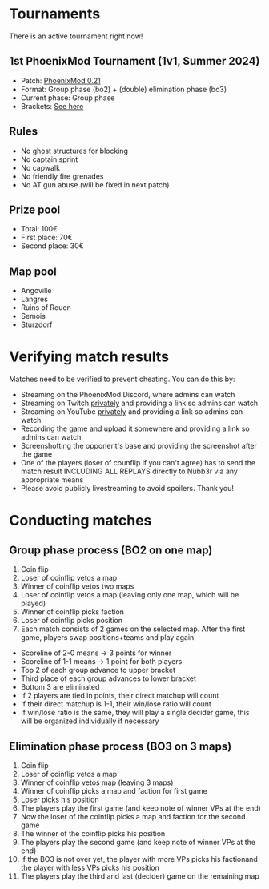 # Tournaments
There is an active tournament right now!

## 1st PhoenixMod Tournament (1v1, Summer 2024)

- Patch: [PhoenixMod 0.21](https://github.com/Nubb3r/PhoenixMod/releases/tag/0.21)
- Format: Group phase (bo2) + (double) elimination phase (bo3)
- Current phase: Group phase
- Brackets: [See here](https://docs.google.com/spreadsheets/d/1OGbCECBkwzR7thj_DYLaMpKUiqQnQEAycPmMyq37Jvs/edit#gid=1007855922)

## Rules
- No ghost structures for blocking
- No captain sprint
- No capwalk
- No friendly fire grenades
- No AT gun abuse (will be fixed in next patch)

## Prize pool
- Total: 100€
- First place: 70€
- Second place: 30€

## Map pool
- Angoville
- Langres
- Ruins of Rouen
- Semois
- Sturzdorf

# Verifying match results
Matches need to be verified to prevent cheating. You can do this by:
- Streaming on the PhoenixMod Discord, where admins can watch
- Streaming on Twitch [privately](https://www.streamscheme.com/how-to-private-stream-on-twitch/) and providing a link so admins can watch
- Streaming on YouTube [privately](https://support.streamyard.com/hc/en-us/articles/4408476974740-How-do-I-Stream-Privately-to-YouTube) and providing a link so admins can watch
- Recording the game and upload it somewhere and providing a link so admins can watch
- Screenshotting the opponent's base and providing the screenshot after the game
- One of the players (loser of counflip if you can't agree) has to send the match result INCLUDING ALL REPLAYS directly to Nubb3r via any appropriate means
- Please avoid publicly livestreaming to avoid spoilers. Thank you!

# Conducting matches

##  Group phase process (BO2 on one map)
1. Coin flip
2. Loser of coinflip vetos a map
3. Winner of coinflip vetos two maps
4. Loser of coinflip vetos a map (leaving only one map, which will be played)
6. Winner of coinflip picks faction
7. Loser of coinflip picks position
8. Each match consists of 2 games on the selected map. After the first game, players swap positions+teams and play again
- Scoreline of 2-0 means -> 3 points for winner
- Scoreline of 1-1 means -> 1 point for both players
- Top 2 of each group advance to upper bracket
- Third place of each group advances to lower bracket
- Bottom 3 are eliminated
- If 2 players are tied in points, their direct matchup will count
- If their direct matchup is 1-1, their win/lose ratio will count
- If win/lose ratio is the same, they will play a single decider game, this will be organized individually if necessary
   
## Elimination phase process (BO3 on 3 maps)
1. Coin flip
2. Loser of coinflip vetos a map
5. Winner of coinflip vetos map (leaving 3 maps)
6. Winner of coinflip picks a map and faction for first game
7. Loser picks his position
8. The players play the first game (and keep note of winner VPs at the end)
9. Now the loser of the coinflip picks a map and faction for the second game
10. The winner of the coinflip picks his position
11. The players play the second game (and keep note of winner VPs at the end)
12. If the BO3 is not over yet, the player with more VPs picks his factionand the player with less VPs picks his position
13. The players play the third and last (decider) game on the remaining map
